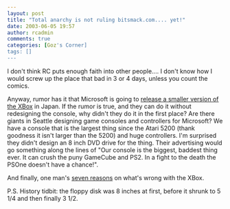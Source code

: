 ```yaml
---
layout: post
title: "Total anarchy is not ruling bitsmack.com.... yet!"
date: 2003-06-05 19:57
author: rcadmin
comments: true
categories: [Goz's Corner]
tags: []
---
```

I don't think RC puts enough faith into other people.... I don't know how I would screw up the place that bad in 3 or 4 days, unless you count the comics.
<br />
<P>Anyway, rumor has it that Microsoft is going to <A HREF='http://www.gamesindustry.biz/content_page.php?section_name=pub&aid=1747'>release a smaller version of the XBox</a> in Japan. If the rumor is true, and they can do it without redesigning the console, why didn't they do it in the first place? Are there giants in Seattle designing game consoles and controllers for Microsoft? We have a console that is the largest thing since the Atari 5200 (thank goodness it isn't larger than the 5200) and huge controllers. I'm surprised they didn't design an 8 inch DVD drive for the thing. Their advertising would go something along the lines of "Our console is the biggest, baddest thing ever. It can crush the puny GameCube and PS2. In a fight to the death the PSOne doesn't have a chance!".
<br />
<P>And finally, one man's <A HREF='http://maddox.xmission.com/xbox_suckit.html'>seven reasons</A> on what's wrong with the XBox.
<br />
<P>P.S. History tidbit: the floppy disk was 8 inches at first, before it shrunk to 5 1/4 and then finally 3 1/2.
